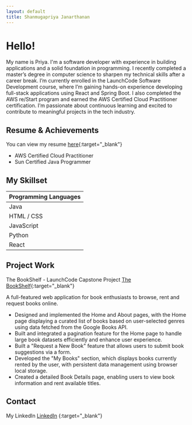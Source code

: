 ```yaml
---
layout: default
title: Shanmugapriya Janarthanan 
---
```


# Hello!

My name is Priya. I'm a software developer with experience in building applications and a solid foundation in programming. 
I recently completed a master’s degree in computer science to sharpen my technical skills after a career break.
I’m currently enrolled in the LaunchCode Software Development course, where I’m gaining hands-on experience developing full-stack applications using React and Spring Boot. 
I also completed the AWS re/Start program and earned the AWS Certified Cloud Practitioner certification.
I’m passionate about continuous learning and excited to contribute to meaningful projects in the tech industry.

## Resume & Achievements

You can view my resume [here](https://github.com/priyajana/priyajana.github.io/blob/b8ef07fd1c832d72a93126768a68e44f26925804/Shanmugapriya%20Janarthanan%20-%20Software%20Engineer%20-1.pdf){:target="_blank"}

*   AWS Certified Cloud Practitioner
*   Sun Certified Java Programmer


## My Skillset

| Programming Languages |        
|:----------------------|
| Java                  | 
| HTML / CSS            |
| JavaScript            | 
| Python                |
| React                 |

## Project Work 

The BookShelf - LaunchCode Capstone Project [The BookShelf](https://thebookshellf.netlify.app/){:target="_blank"}

A full-featured web application for book enthusiasts to browse, rent and request books online.
* Designed and implemented the Home and About pages, with the Home page displaying a curated list of books based on user-selected genres using data fetched from the Google Books API.
* Built and integrated a pagination feature for the Home page to handle large book datasets efficiently and enhance user experience.
* Built a "Request a New Book" feature that allows users to submit book suggestions via a form.
* Developed the "My Books" section, which displays books currently rented by the user, with persistent data management using browser local storage.
* Created a detailed Book Details page, enabling users to view book information and rent available titles.

## Contact

My LinkedIn [LinkedIn](https://www.linkedin.com/in/shanmugapriya-janarthanan/) {:target="_blank"}



 